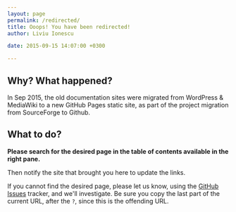```yaml
---
layout: page
permalink: /redirected/
title: Ooops! You have been redirected!
author: Liviu Ionescu

date: 2015-09-15 14:07:00 +0300

---
```


## Why? What happened?

In Sep 2015, the old documentation sites were migrated from WordPress & MediaWiki to a new GitHub Pages static site, as part of the project migration from SourceForge to Github.

## What to do?

**Please search for the desired page in the table of contents available in the right pane.**

Then notify the site that brought you here to update the links.

If you cannot find the desired page, please let us know, using the [GitHub Issues](https://github.com/gnuarmeclipse/gnuarmeclipse.github.io-source/issues) tracker, and we'll investigate. Be sure you copy the last part of the current URL, after the `?`, since this is the offending URL.
